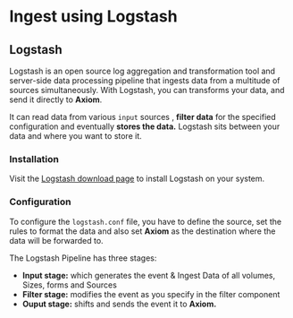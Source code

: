 <div class="axi-header">
  <h1>Ingest using Logstash</h1>
</div>

## Logstash

Logstash is an open source log aggregation and transformation tool and server-side data processing pipeline that ingests data from a multitude of sources simultaneously. With Logstash, you can transforms your data, and send it directly to **Axiom**. 

It can read data from various `input` sources , **filter data** for the specified configuration and eventually **stores the data.**
Logstash sits between your data and where you want to store it. 

### Installation 

Visit the [Logstash download page](https://www.elastic.co/downloads/logstash) to install Logstash on your system.

### Configuration

To configure the `logstash.conf` file, you have to define the source, set the rules to format the data and also set **Axiom** as the destination where the data will be forwarded to. 

The Logstash Pipeline has three stages:
- **Input stage:** which generates the event & Ingest Data of all volumes, Sizes, forms and Sources
- **Filter stage:** modifies the event as you specify in the filter component 
- **Ouput stage:** shifts and sends the event it to **Axiom.** 




